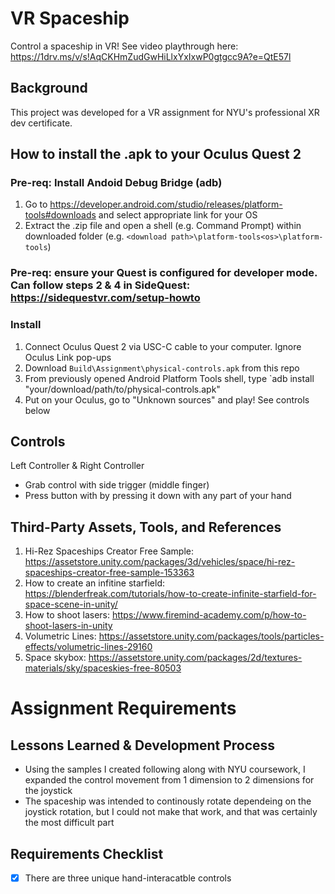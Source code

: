# VR Spaceship
Control a spaceship in VR! See video playthrough here: https://1drv.ms/v/s!AqCKHmZudGwHiLlxYxIxwP0gtgcc9A?e=QtE57l

## Background
This project was developed for a VR assignment for NYU's professional XR dev certificate.

## How to install the .apk to your Oculus Quest 2
### Pre-req: Install Andoid Debug Bridge (adb)
1. Go to https://developer.android.com/studio/releases/platform-tools#downloads and select appropriate link for your OS
1. Extract the .zip file and open a shell (e.g. Command Prompt) within downloaded folder (e.g. `<download path>\platform-tools<os>\platform-tools`)
### Pre-req: ensure your Quest is configured for developer mode. Can follow steps 2 & 4 in SideQuest: https://sidequestvr.com/setup-howto
### Install
1. Connect Oculus Quest 2 via USC-C cable to your computer. Ignore Oculus Link pop-ups
1. Download `Build\Assignment\physical-controls.apk` from this repo
1. From previously opened Android Platform Tools shell, type `adb install "your/download/path/to/physical-controls.apk"
1. Put on your Oculus, go to "Unknown sources" and play! See controls below

## Controls
Left Controller & Right Controller
- Grab control with side trigger (middle finger)
- Press button with by pressing it down with any part of your hand

## Third-Party Assets, Tools, and References
1. Hi-Rez Spaceships Creator Free Sample: https://assetstore.unity.com/packages/3d/vehicles/space/hi-rez-spaceships-creator-free-sample-153363
1. How to create an infitine starfield: https://blenderfreak.com/tutorials/how-to-create-infinite-starfield-for-space-scene-in-unity/
1. How to shoot lasers: https://www.firemind-academy.com/p/how-to-shoot-lasers-in-unity
1. Volumetric Lines: https://assetstore.unity.com/packages/tools/particles-effects/volumetric-lines-29160
1. Space skybox: https://assetstore.unity.com/packages/2d/textures-materials/sky/spaceskies-free-80503

# Assignment Requirements
## Lessons Learned & Development Process
- Using the samples I created following along with NYU coursework, I expanded the control movement from 1 dimension to 2 dimensions for the joystick
- The spaceship was intended to continously rotate dependeing on the joystick rotation, but I could not make that work, and that was certainly the most difficult part

## Requirements Checklist
- [x] There are three unique hand-interacatble controls

